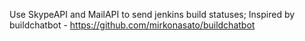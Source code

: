 Use SkypeAPI and MailAPI to send jenkins build statuses; Inspired by buildchatbot - https://github.com/mirkonasato/buildchatbot
